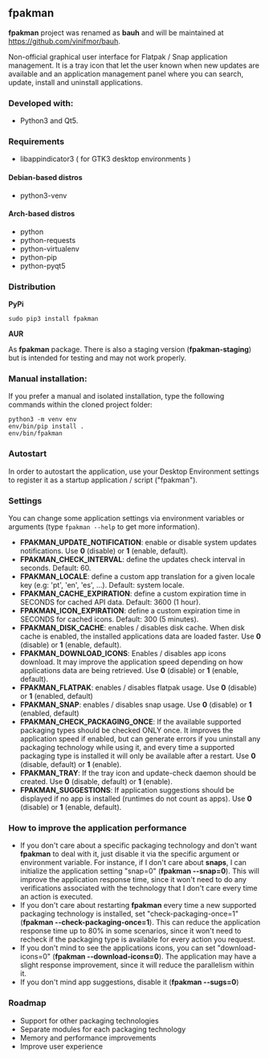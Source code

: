 ## fpakman

**fpakman** project was renamed as **bauh** and will be maintained at https://github.com/vinifmor/bauh.


Non-official graphical user interface for Flatpak / Snap application management. It is a tray icon that let the user known when new updates are available and
an application management panel where you can search, update, install and uninstall applications.

### Developed with:
- Python3 and Qt5.

### Requirements
- libappindicator3 ( for GTK3 desktop environments )
#### Debian-based distros
- python3-venv
#### Arch-based distros
- python
- python-requests
- python-virtualenv
- python-pip
- python-pyqt5

### Distribution
**PyPi**
```
sudo pip3 install fpakman
```

**AUR**

As **fpakman** package. There is also a staging version (**fpakman-staging**) but is intended for testing and may not work properly.


### Manual installation:
If you prefer a manual and isolated installation, type the following commands within the cloned project folder:
```
python3 -m venv env
env/bin/pip install .
env/bin/fpakman
```

### Autostart
In order to autostart the application, use your Desktop Environment settings to register it as a startup application / script ("fpakman").


### Settings
You can change some application settings via environment variables or arguments (type ```fpakman --help``` to get more information).
- **FPAKMAN_UPDATE_NOTIFICATION**: enable or disable system updates notifications. Use **0** (disable) or **1** (enable, default).
- **FPAKMAN_CHECK_INTERVAL**: define the updates check interval in seconds. Default: 60.
- **FPAKMAN_LOCALE**: define a custom app translation for a given locale key (e.g: 'pt', 'en', 'es', ...). Default: system locale.
- **FPAKMAN_CACHE_EXPIRATION**: define a custom expiration time in SECONDS for cached API data. Default: 3600 (1 hour).
- **FPAKMAN_ICON_EXPIRATION**: define a custom expiration time in SECONDS for cached icons. Default: 300 (5 minutes).
- **FPAKMAN_DISK_CACHE**: enables / disables disk cache. When disk cache is enabled, the installed applications data are loaded faster. Use **0** (disable) or **1** (enable, default).
- **FPAKMAN_DOWNLOAD_ICONS**: Enables / disables app icons download. It may improve the application speed depending on how applications data are being retrieved. Use **0** (disable) or **1** (enable, default).
- **FPAKMAN_FLATPAK**: enables / disables flatpak usage. Use **0** (disable) or **1** (enabled, default)
- **FPAKMAN_SNAP**: enables / disables snap usage. Use **0** (disable) or **1** (enabled, default)
- **FPAKMAN_CHECK_PACKAGING_ONCE**: If the available supported packaging types should be checked ONLY once. It improves the application speed if enabled, but can generate errors if you uninstall any packaging technology while using it, and every time a supported packaging type is installed it will only be available after a restart. Use **0** (disable, default) or **1** (enable).
- **FPAKMAN_TRAY**: If the tray icon and update-check daemon should be created. Use **0** (disable, default) or **1** (enable).
- **FPAKMAN_SUGGESTIONS**: If application suggestions should be displayed if no app is installed (runtimes do not count as apps). Use **0** (disable) or **1** (enable, default).

### How to improve the application performance
- If you don't care about a specific packaging technology and don't want **fpakman** to deal with it, just disable it via the specific argument or environment variable. For instance, if I don't care
about **snaps**, I can initialize the application setting "snap=0" (**fpakman --snap=0**). This will improve the application response time, since it won't need to do any verifications associated
with the technology that I don't care every time an action is executed.
- If you don't care about restarting **fpakman** every time a new supported packaging technology is installed, set "check-packaging-once=1" (**fpakman --check-packaging-once=1**). This can reduce the application response time up to 80% in some scenarios, since it won't need to recheck if the packaging type is available for every action you request.
- If you don't mind to see the applications icons, you can set "download-icons=0" (**fpakman --download-icons=0**). The application may have a slight response improvement, since it will reduce the parallelism within it.
- If you don't mind app suggestions, disable it (**fpakman --sugs=0**)

### Roadmap
- Support for other packaging technologies
- Separate modules for each packaging technology
- Memory and performance improvements
- Improve user experience
